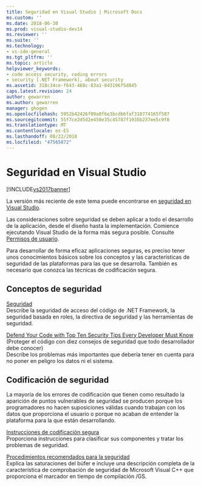 ```yaml
---
title: Seguridad en Visual Studio | Microsoft Docs
ms.custom: ''
ms.date: 2018-06-30
ms.prod: visual-studio-dev14
ms.reviewer: ''
ms.suite: ''
ms.technology:
- vs-ide-general
ms.tgt_pltfrm: ''
ms.topic: article
helpviewer_keywords:
- code access security, coding errors
- security [.NET Framework], about security
ms.assetid: 318c34ce-f643-468c-83a1-843196f5d845
caps.latest.revision: 24
author: gewarren
ms.author: gewarren
manager: ghogen
ms.openlocfilehash: 5952b42426f09a0f6e3bcdb6faf318774165f587
ms.sourcegitcommit: 55f7ce2d5d2e458e35c45787f1935b237ee5c9f8
ms.translationtype: MT
ms.contentlocale: es-ES
ms.lasthandoff: 08/22/2018
ms.locfileid: "47565872"
---
```

# <a name="security-in-visual-studio"></a>Seguridad en Visual Studio
[!INCLUDE[vs2017banner](../includes/vs2017banner.md)]

La versión más reciente de este tema puede encontrarse en [seguridad en Visual Studio](https://docs.microsoft.com/visualstudio/ide/security-in-visual-studio).  
  
Las consideraciones sobre seguridad se deben aplicar a todo el desarrollo de la aplicación, desde el diseño hasta la implementación. Comience ejecutando Visual Studio de la forma más segura posible. Consulte [Permisos de usuario](../ide/user-permissions-and-visual-studio.md).  
  
 Para desarrollar de forma eficaz aplicaciones seguras, es preciso tener unos conocimientos básicos sobre los conceptos y las características de seguridad de las plataformas para las que se desarrolla. También es necesario que conozca las técnicas de codificación segura.  
  
## <a name="understanding-security"></a>Conceptos de seguridad  
 [Seguridad](http://msdn.microsoft.com/library/9a9621d7-8883-4a4f-a874-65e8e09e20a6)  
 Describe la seguridad de acceso del código de .NET Framework, la seguridad basada en roles, la directiva de seguridad y las herramientas de seguridad.  
  
 [Defend Your Code with Top Ten Security Tips Every Developer Must Know](http://go.microsoft.com/fwlink/?LinkId=72877) (Proteger el código con diez consejos de seguridad que todo desarrollador debe conocer)  
 Describe los problemas más importantes que debería tener en cuenta para no poner en peligro los datos ni el sistema.  
  
## <a name="coding-for-security"></a>Codificación de seguridad  
 La mayoría de los errores de codificación que tienen como resultado la aparición de puntos vulnerables de seguridad se producen porque los programadores no hacen suposiciones válidas cuando trabajan con los datos que proporciona el usuario o porque no acaban de entender la plataforma para la que están desarrollando.  
  
 [Instrucciones de codificación segura](http://msdn.microsoft.com/library/4f882d94-262b-4494-b0a6-ba9ba1f5f177)  
 Proporciona instrucciones para clasificar sus componentes y tratar los problemas de seguridad.  
  
 [Procedimientos recomendados para la seguridad](http://msdn.microsoft.com/library/86acaccf-cdb4-4517-bd58-553618e3ec42)  
 Explica las saturaciones del búfer e incluye una descripción completa de la característica de comprobación de seguridad de Microsoft Visual C++ que proporciona el marcador en tiempo de compilación /GS.



